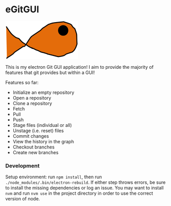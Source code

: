 # eGitGUI

![There's supposed to be an image here...](./fish.png)

This is my electron Git GUI application! I aim to provide the majority of features that git provides but within a GUI!

Features so far:

* Initialize an empty repository
* Open a repository
* Clone a repository
* Fetch
* Pull
* Push
* Stage files (individual or all)
* Unstage (i.e. reset) files
* Commit changes
* View the history in the graph
* Checkout branches
* Create new branches

### Development
Setup environment: run `npm install`, then run `./node_modules/.bin/electron-rebuild`. If either step throws errors,
be sure to install the missing dependencies or log an issue. You may want to install `nvm`
and run `nvm use` in the project directory in order to use the correct version of node.
